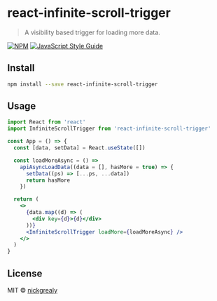 # react-infinite-scroll-trigger

> A visibility based trigger for loading more data.

[![NPM](https://img.shields.io/npm/v/react-infinite-scroll-trigger.svg)](https://www.npmjs.com/package/react-infinite-scroll-trigger) [![JavaScript Style Guide](https://img.shields.io/badge/code_style-standard-brightgreen.svg)](https://standardjs.com)

## Install

```bash
npm install --save react-infinite-scroll-trigger
```

## Usage

```jsx
import React from 'react'
import InfiniteScrollTrigger from 'react-infinite-scroll-trigger'

const App = () => {
  const [data, setData] = React.useState([])

  const loadMoreAsync = () =>
    apiAsyncLoadData((data = [], hasMore = true) => {
      setData((ps) => [...ps, ...data])
      return hasMore
    })

  return (
    <>
      {data.map((d) => (
        <div key={d}>{d}</div>
      ))}
      <InfiniteScrollTrigger loadMore={loadMoreAsync} />
    </>
  )
}
```

## License

MIT © [nickgrealy](https://github.com/nickgrealy)
